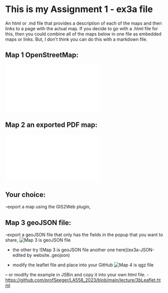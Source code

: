 # This is my Assignment 1 - ex3a file


An html or .md file that provides a description of each of the maps and then links to a page with the actual map. If you decide to go with a .html file for this,
then you could combine all of the maps below in one file as embedded maps or links. But, I don't think you can do this with a markdown file. 

## Map 1  OpenStreetMap:
![Map 1 is OpenStreetMap with a marker embedded on a web page titled](Assign3a.html.html)


## Map 2 an exported PDF map:
![Map 2 is an exported PDF map named assign3.pdf - note this is a good opportunity to make a map that uses a geoprocess, table join, or field calculation. 
You can describe what function you did in the html file that links to the PDF. Utilize a target="_blank" when you make the link to the PDF so it opens in a new 
browser tab.](ex3a-geopdf.pdf)

## Your choice:  

-export a map using the GIS2Web plugin,  

## Map 3  geoJSON file:
-export a geoJSON file that only has the fields in the popup that you want to share, 
![Map 3 is geoJSON file](ex3a-JSON.geojson)
- the other try
![Map 3 is geoJSON file another one here](ex3a-JSON-edited by website..geojson)




- modify the leaflet file and place into your GitHub 
![Map 4 is qgz file](ex3a-part4.qgz)

– or modify the example in JSBin and copy it into your own html file. -  https://github.com/profSeeger/LA558_2023/blob/main/lecture/3bLeaflet.html  

 
